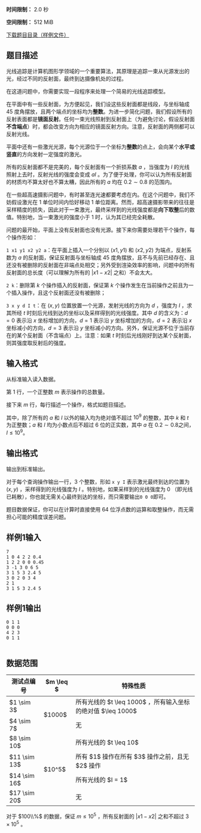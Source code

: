 


**时间限制：** 2.0 秒 


**空间限制：** 512 MiB

[下载题目目录（样例文件）](examples/CSP202206-4.zip)




## 题目描述

光线追踪是计算机图形学领域的一个重要算法，其原理是追踪一束从光源发出的光，经过不同的反射面，最终到达摄像机处的过程。

在这道问题中，你需要实现一段程序来处理一个简易的光线追踪模型。

在平面中有一些反射面，为方便起见，我们设这些反射面都是线段，与坐标轴成 $45$ 度角摆放，且两个端点的坐标均为**整数**。为进一步简化问题，我们假设所有的反射表面都是**镜面反射**。任何一束光线照射到反射面上（为避免讨论，假设反射面**不含端点**）时，都会改变方向为相应的镜面反射方向。注意，反射面的两侧都可以反射光线。

平面中还有一些激光光源，每个光源位于一个坐标为**整数**的点上，会向某个**水平或竖直**的方向发射一定强度的激光。

所有的反射面都不是完美的，每个反射面有一个折损系数 $a$ ，当强度为 $I$ 的光线照射上去时，反射光线的强度会变成 $aI$ 。为了便于处理，你可以认为所有反射面的材质均不算太好也不算太糟，因此所有的 $a$ 均在 $0.2\sim0.8$ 的范围内。

在一些超高速摄影问题中，有时甚至连光速都要考虑在内。在这个问题中，我们不妨假设激光在 $1$ 单位时间内恰好移动 $1$ 单位距离。然而，超高速摄影带来的往往是采样精度的损失，因此对于一束激光，最终采样到的光线强度都是**向下取整**后的数值。特别地，当一束激光的强度小于 $1$ 时，认为其已经完全耗散。

问题的最开始，平面上没有反射面也没有光源。接下来你需要处理若干个操作，每个操作形如：

`1 x1 y1 x2 y2 a`：在平面上插入一个分别以 $(x1,y1)$ 和 $(x2,y2)$ 为端点，反射系数为 $a$ 的反射面，保证反射面与坐标轴成 $45$ 度角摆放，且不与先前已经存在、且还没有被删除的反射面在非端点处相交；另外受到渲染效率的影响，问题中的所有反射面的总长度（可以理解为所有的 $|x1-x2|$ 之和）不会太大。

`2 k`：删除第 $k$ 个操作插入的反射面，保证第 $k$ 个操作发生在当前操作之前且为一个插入操作，且这个反射面还没有被删除；

`3 x y d I t`：在 $(x,y)$ 位置放置一个光源，发射光线的方向为 $d$ ，强度为 $I$ ，求其所经 $t$ 时刻后光线到达的坐标以及采样得到的光线强度。其中 $d$ 的含义为：$d=0$ 表示沿 $x$ 坐标增加的方向，$d=1$ 表示沿 $y$ 坐标增加的方向，$d=2$ 表示沿 $x$ 坐标减小的方向，$d=3$ 表示沿 $y$ 坐标减小的方向。另外，保证光源不位于当前存在的某个反射面（不含端点）上。注意：如果 $t$ 时刻后光线刚好到达某个反射面，则其强度取反射后的强度。

## 输入格式

从标准输入读入数据。

第 $1$ 行，一个正整数 $m$ 表示操作的总数量。

接下来 $m$ 行，每行描述一个操作，格式如题目描述。

其中，除了所有的 $a$ 和 $I$ 以外的输入均为绝对值不超过 $10^9$ 的整数，其中 $k$ 和 $t$ 为正整数；$a$ 和 $I$ 均为小数点后不超过 $6$ 位的正实数，其中 $a$ 在 $0.2\sim0.8$之间， $I\leq 10^9$。

## 输出格式

输出到标准输出。

对于每个查询操作输出一行，$3$ 个整数，形如 `x y I` 表示激光最终到达的位置为 $(x,y)$ ，采样得到的光线强度为 $I$ 。特别地，如果采样到的光线强度为 $0$ （即光线已耗散），你也就无需关心最终到达的坐标，而只需要输出`0 0 0`即可。

题目数据保证，你可以在计算时直接使用 $64$ 位浮点数的运算和取整操作，而无需担心可能的精度误差问题。








## 样例1输入

```plain
7
1 0 4 2 2 0.4
1 2 2 0 0 0.45
3 -1 3 0 6 5
3 1 5 3 2.4 5
3 0 2 0 3 4
2 1
3 1 5 3 2.4 5

```



## 样例1输出

```plain
0 1 1
0 0 0
4 2 3
0 1 1


```


## 数据范围

 
	


<table class="table table-bordered"><thead><tr><th rowspan="1">测试点编号</th><th rowspan="1"> $m \leq $ </th><th rowspan="1">特殊性质</th></tr></thead><tbody><tr><td rowspan="1"> $1 \sim 3$ </td><td rowspan="2"> $1000$ </td><td rowspan="1">所有光线的 $t \leq 1000$ ，所有输入坐标的绝对值 $\leq 1000$</td></tr><tr><td rowspan="1"> $4 \sim 7$ </td><td rowspan="1">无</td></tr><tr><td rowspan="1"> $8 \sim 10$ </td><td rowspan="4"> $10^5$ </td><td rowspan="1">所有光线的 $t \leq 10$ </td></tr><tr><td rowspan="1"> $11 \sim 13$ </td><td rowspan="1">所有 $1$ 操作在所有 $3$ 操作之前，且无 $2$ 操作</td></tr><tr><td rowspan="1"> $14 \sim 16$ </td><td rowspan="1">所有光线的 $I = 1$ </td></tr><tr><td rowspan="1"> $17 \sim 20$ </td><td rowspan="1">无</td></tr></tbody></table> 

对于 $100\\%$ 的数据，保证 $m \leq 10^5$ ，所有反射面的 $|x1-x2|$ 之和不超过 $3\times 10^5$ 。